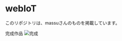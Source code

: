 # webIoT

このリポジトリは、massuさんのものを掲載しています。


完成作品
![完成](https://user-images.githubusercontent.com/55695847/72443941-8028eb00-37f2-11ea-8e4d-793b1231a2a4.jpg)
